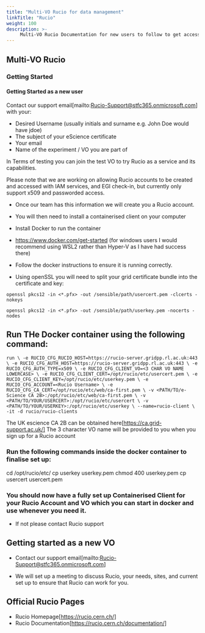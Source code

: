 ```yaml
---
title: "Multi-VO Rucio for data management"
linkTitle: "Rucio"
weight: 100
description: >-
     Multi-VO Rucio Documentation for new users to follow to get access to, and use Rucio.
---
```


## Multi-VO Rucio

### Getting Started

#### Getting Started as a new user

Contact our support email[mailto:Rucio-Support@stfc365.onmicrosoft.com] with your:

* Desired Username (usually initials and surname e.g. John Doe would have jdoe)
* The subject of your eScience certificate
* Your email
* Name of the experiment / VO you are part of

In Terms of testing you can join the test VO to try Rucio as a service and its capabilities.

Please note that we are working on allowing Rucio accounts to be created and accessed with IAM services, and EGI check-in, but currently only support x509 and passworded access.


* Once our team has this information we will create you a Rucio account.

* You will then need to install a containerised client on your computer

* Install Docker to run the container
* https://www.docker.com/get-started (for windows users I would recommend using WSL2 rather than Hyper-V as I have had success there)
* Follow the docker instructions to ensure it is running correctly.
* Using openSSL you will need to split your grid certificate bundle into the certificate and key:

`openssl pkcs12 -in <*.pfx> -out /sensible/path/usercert.pem -clcerts -nokeys`

`openssl pkcs12 -in <*.pfx> -out /sensible/path/userkey.pem -nocerts -nodes`


## Run THe Docker container using the following command:

`run \
-e RUCIO_CFG_RUCIO_HOST=https://rucio-server.gridpp.rl.ac.uk:443 \
-e RUCIO_CFG_AUTH_HOST=https://rucio-server.gridpp.rl.ac.uk:443 \
-e RUCIO_CFG_AUTH_TYPE=x509 \
-e RUCIO_CFG_CLIENT_VO=<3 CHAR VO NAME LOWERCASE> \
-e RUCIO_CFG_CLIENT_CERT=/opt/rucio/etc/usercert.pem \
-e RUCIO_CFG_CLIENT_KEY=/opt/rucio/etc/userkey.pem \
-e RUCIO_CFG_ACCOUNT=<Rucio Username> \
-e RUCIO_CFG_CA_CERT=/opt/rucio/etc/web/ca-first.pem \
-v <PATH/TO/e-Science CA 2B>:/opt/rucio/etc/web/ca-first.pem \
-v <PATH/TO/YOUR/USERCERT>:/opt/rucio/etc/usercert \
-v <PATH/TO/YOUR/USERKEY>:/opt/rucio/etc/userkey \
--name=rucio-client \
-it -d rucio/rucio-clients`

The UK escience CA 2B can be obtained here[https://ca.grid-support.ac.uk/]
The 3 character VO name will be provided to you when you sign up for a Rucio account

### Run the following commands inside the docker container to finalise set up:

cd /opt/rucio/etc/
cp userkey userkey.pem
chmod 400 userkey.pem
cp usercert usercert.pem


### You should now have a fully set up Containerised Client for your Rucio Account and VO which you can start in docker and use whenever you need it.

- If not please contact Rucio support

## Getting started as a new VO

* Contact our support email[mailto:Rucio-Support@stfc365.onmicrosoft.com]

* We will set up a meeting to discuss Rucio, your needs, sites, and current set up to ensure that Rucio can work for you.

## Official Rucio Pages

- Rucio Homepage[https://rucio.cern.ch/]
- Rucio Documentation[https://rucio.cern.ch/documentation/]

